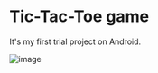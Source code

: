 # Tic-Tac-Toe game

It's my first trial project on Android.<br>

![image](https://user-images.githubusercontent.com/86184935/208579306-534b592c-0329-4055-aec2-af35d8bebd0b.png)
